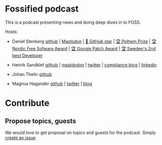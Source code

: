 # Fossified podcast

This is a podcast presenting news and doing deep dives in to FOSS.

Hosts:

* Daniel Stenberg [github](https://github.com/bagder) | [Mastodon](https://mastodon.social/@bagder) | [🌟 GitHub star](https://stars.github.com/profiles/bagder/) | [:trophy: Polhem Prize](https://daniel.haxx.se/blog/2017/10/20/my-night-at-the-museum/) | [:trophy: Nordic Free Sofware Award](https://daniel.haxx.se/blog/2009/11/14/i-won-it-you-guys-are-the-best/) | [:trophy: Google Patch Award](https://daniel.haxx.se/blog/2020/09/23/a-google-grant-for-libcurl-work/) | [:trophy: Sweden's 2nd best Developer](https://daniel.haxx.se/blog/2016/12/01/2nd-best-in-sweden/)

* Henrik Sandklef [github](https://github.com/hesa) | [mastdodon](https://github.com/fossified/podcast) | [twitter](https://twitter.com/henriksandklef) | [compliance blog](https://software-compliance.se) | [linkedin](https://www.linkedin.com/in/henrik-sandklef) 

* Johan Thelin [github](https://github.com/e8johan) 

* Magnus Hagander [github](https://github.com/mhagander) | [twitter](https://twitter.com/magnushagander) | [blog](https://blog.hagander.net/)

# Contribute

## Propose topics, guests

We would love to get proposal on topics and guests for the podcast. Simply [create an issue](https://github.com/fossified/podcast/issues).

